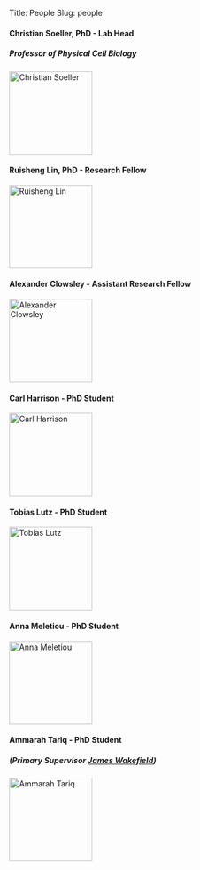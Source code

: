 Title: People
Slug: people

#### Christian Soeller, PhD - Lab Head
##### Professor of Physical Cell Biology

<img width="150" src="/images/people/CS.jpg" alt="Christian Soeller"/>

#### Ruisheng Lin, PhD - Research Fellow

<img width="150" src="/images/people/Ruisheng.jpg" alt="Ruisheng Lin"/>

#### Alexander Clowsley - Assistant Research Fellow

<img width="150" src="/images/people/Alex.jpg" alt="Alexander Clowsley"/>

#### Carl Harrison - PhD Student

<img width="150" src="/images/people/Carl.jpg" alt="Carl Harrison"/>

#### Tobias Lutz - PhD Student

<img width="150" src="/images/people/Tobias.jpg" alt="Tobias Lutz"/>

#### Anna Meletiou - PhD Student

<img width="150" src="/images/people/Anna.jpg" alt="Anna Meletiou"/>

#### Ammarah Tariq - PhD Student
##### (Primary Supervisor [James Wakefield](http://www.thewakefieldlab.com/))

<img width="150" src="/images/people/Ammarah.jpg" alt="Ammarah Tariq"/>
